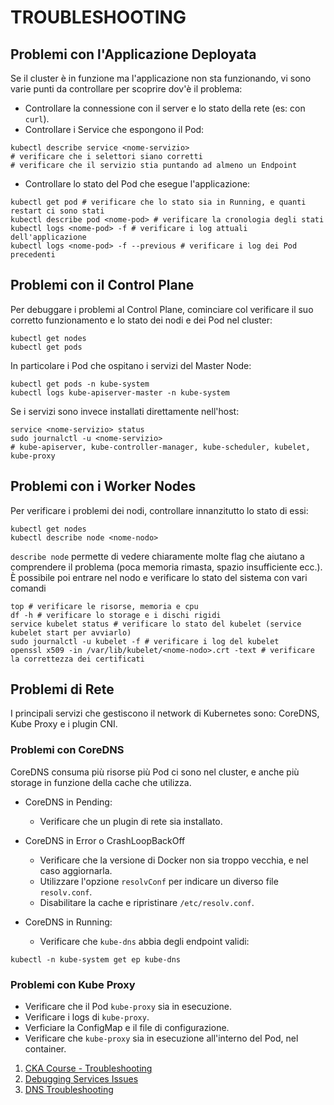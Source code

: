 # TROUBLESHOOTING

## Problemi con l'Applicazione Deployata

Se il cluster è in funzione ma l'applicazione non sta funzionando, vi sono varie punti da controllare per scoprire dov'è il problema:

* Controllare la connessione con il server e lo stato della rete (es: con `curl`).
* Controllare i Service che espongono il Pod:

```shell
kubectl describe service <nome-servizio>
# verificare che i selettori siano corretti
# verificare che il servizio stia puntando ad almeno un Endpoint
```

* Controllare lo stato del Pod che esegue l'applicazione:

```shell
kubectl get pod # verificare che lo stato sia in Running, e quanti restart ci sono stati
kubectl describe pod <nome-pod> # verificare la cronologia degli stati
kubectl logs <nome-pod> -f # verificare i log attuali dell'applicazione
kubectl logs <nome-pod> -f --previous # verificare i log dei Pod precedenti
```

## Problemi con il Control Plane

Per debuggare i problemi al Control Plane, cominciare col verificare il suo corretto funzionamento e lo stato dei nodi e dei Pod nel cluster:

```shell
kubectl get nodes
kubectl get pods
```

In particolare i Pod che ospitano i servizi del Master Node:

```shell
kubectl get pods -n kube-system
kubectl logs kube-apiserver-master -n kube-system
```

Se i servizi sono invece installati direttamente nell'host:

```shell
service <nome-servizio> status
sudo journalctl -u <nome-servizio>
# kube-apiserver, kube-controller-manager, kube-scheduler, kubelet, kube-proxy
```

## Problemi con i Worker Nodes

Per verificare i problemi dei nodi, controllare innanzitutto lo stato di essi:

```shell
kubectl get nodes
kubectl describe node <nome-nodo>
```

`describe node` permette di vedere chiaramente molte flag che aiutano a comprendere il problema (poca memoria rimasta, spazio insufficiente ecc.).
È possibile poi entrare nel nodo e verificare lo stato del sistema con vari comandi

```shell
top # verificare le risorse, memoria e cpu
df -h # verificare lo storage e i dischi rigidi
service kubelet status # verificare lo stato del kubelet (service kubelet start per avviarlo)
sudo journalctl -u kubelet -f # verificare i log del kubelet
openssl x509 -in /var/lib/kubelet/<nome-nodo>.crt -text # verificare la correttezza dei certificati
```

## Problemi di Rete

I principali servizi che gestiscono il network di Kubernetes sono: CoreDNS, Kube Proxy e i plugin CNI.

### Problemi con CoreDNS

CoreDNS consuma più risorse più Pod ci sono nel cluster, e anche più storage in funzione della cache che utilizza.

* CoreDNS in Pending:

  * Verificare che un plugin di rete sia installato.

* CoreDNS in Error o CrashLoopBackOff

  * Verificare che la versione di Docker non sia troppo vecchia, e nel caso aggiornarla.
  * Utilizzare l'opzione `resolvConf` per indicare un diverso file `resolv.conf`.
  * Disabilitare la cache e ripristinare `/etc/resolv.conf`.
  
* CoreDNS in Running:

  * Verificare che `kube-dns` abbia degli endpoint validi:

```shell
kubectl -n kube-system get ep kube-dns
```

### Problemi con Kube Proxy

* Verificare che il Pod `kube-proxy` sia in esecuzione.
* Verificare i logs di `kube-proxy`.
* Verficiare la ConfigMap e il file di configurazione.
* Verificare che `kube-proxy` sia in esecuzione all'interno del Pod, nel container.

1. [CKA Course - Troubleshooting](https://github.com/kodekloudhub/certified-kubernetes-administrator-course/tree/master/docs/12-Troubleshooting)
2. [Debugging Services Issues](https://kubernetes.io/docs/tasks/debug-application-cluster/debug-service/)
3. [DNS Troubleshooting](https://kubernetes.io/docs/tasks/administer-cluster/dns-debugging-resolution/)
